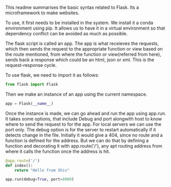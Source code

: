 This readme summarises the basic syntax related to Flask. Its a microframework to make websites. 

To use, it first needs to be installed in the system. We install it a conda environment using pip. It allows us to have it in a virtual environment so that dependency conflict can be avoided as much as possible.

The flask script is called an app. The app is what receieves the requests, which then sends the request to the appropriate function or view based on the route mentioned, from where the function or view(referred from here), sends back a response which could be an html, json or xml. This is the request-response cycle.

To use flask, we need to import it as follows:
```python
from flask import Flask
```

Then we make an instance of an app using the current namespace. 

```python
app = Flask(__name__)
```

Once the instance is made, we can go ahead and run the app using app.run. It takes some options, that include Debug and port alongwith host to know where to send the request to for the app. For local servers we can use the port only. The debug option is for the server to restart automatically if it detects change in the file. 
Initially it would give a 404, since no route and a function is defined for the address. But we can do that by defining a function and decorating it with app.route('/'), any apt routing address from where it calls the function once the address is hit. 

```python
@app.route('/')
def index():
	return "Hello from Shiv"

app.run(debug=True, port=8000)
```


